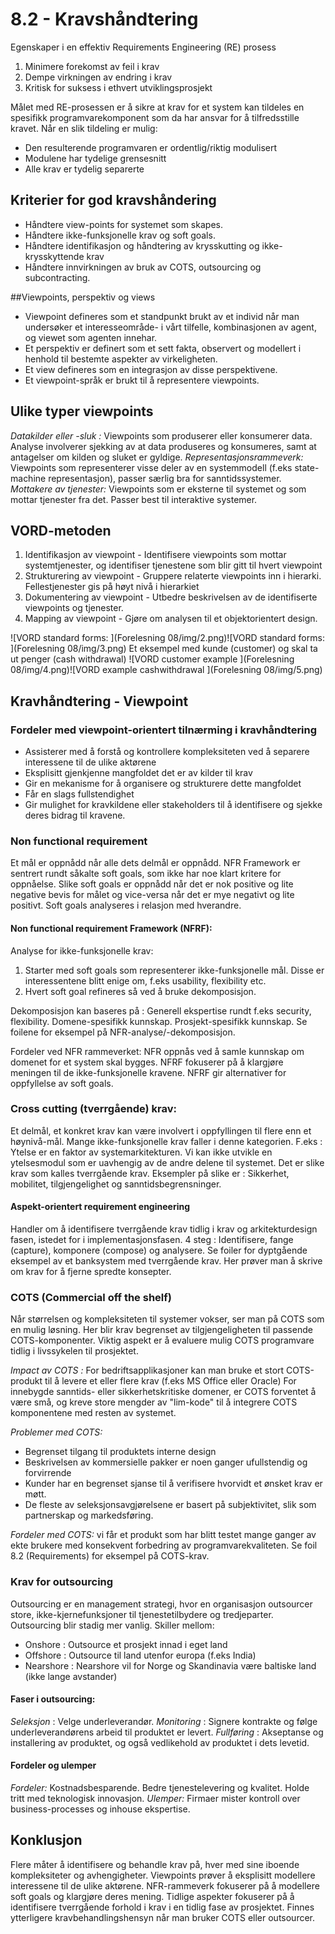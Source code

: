# 8.2 - Kravshåndtering

Egenskaper i en effektiv Requirements Engineering (RE) prosess

1. Minimere forekomst av feil i krav
2. Dempe virkningen av endring i krav
3. Kritisk for suksess i ethvert utviklingsprosjekt

Målet med RE-prosessen er å sikre at krav for et system kan tildeles en spesifikk programvarekomponent som da har ansvar for å tilfredsstille kravet. Når en slik tildeling er mulig:

* Den resulterende programvaren er ordentlig/riktig modulisert
* Modulene har tydelige grensesnitt
* Alle krav er tydelig separerte

## Kriterier for god kravshåndering

* Håndtere view-points for systemet som skapes.
* Håndtere ikke-funksjonelle krav og soft goals.
* Håndtere identifikasjon og håndtering av krysskutting og ikke-krysskyttende krav
* Håndtere innvirkningen av bruk av COTS, outsourcing og subcontracting.

##Viewpoints, perspektiv og views

* Viewpoint defineres som et standpunkt brukt av et individ når man undersøker et interesseområde- i vårt tilfelle, kombinasjonen av agent, og viewet som agenten innehar.
* Et perspektiv er definert som et sett fakta, observert og modellert i henhold til bestemte aspekter av virkeligheten.
* Et view defineres som en integrasjon av disse perspektivene.
* Et viewpoint-språk er brukt til å representere viewpoints.

## Ulike typer viewpoints
_Datakilder eller -sluk :_ Viewpoints som produserer eller konsumerer data. Analyse involverer sjekking av at data produseres og konsumeres, samt at antagelser om kilden og sluket er gyldige.
_Representasjonsrammeverk:_ Viewpoints som representerer visse deler av en systemmodell (f.eks state-machine representasjon), passer særlig bra for sanntidssystemer.
_Mottakere av tjenester:_ Viewpoints som er eksterne til systemet og som mottar tjenester fra det. Passer best til interaktive systemer. 


## VORD-metoden

1. Identifikasjon av viewpoint - Identifisere viewpoints som mottar systemtjenester, og identifiser tjenestene som blir gitt til hvert viewpoint
2. Strukturering av viewpoint - Gruppere relaterte viewpoints inn i hierarki. Fellestjenester gis på høyt nivå i hierarkiet
3. Dokumentering av viewpoint - Utbedre beskrivelsen av de identifiserte viewpoints og tjenester.
4. Mapping av viewpoint - Gjøre om analysen til et objektorientert design. 

![VORD standard forms: ](Forelesning 08/img/2.png)![VORD standard forms: ](Forelesning 08/img/3.png)
Et eksempel med kunde (customer) og skal ta ut penger (cash withdrawal)
![VORD customer example ](Forelesning 08/img/4.png)![VORD example cashwithdrawal ](Forelesning 08/img/5.png)

## Kravhåndtering - Viewpoint

### Fordeler med viewpoint-orientert tilnærming i kravhåndtering

* Assisterer med å forstå og kontrollere kompleksiteten ved å separere interessene til de ulike aktørene
* Eksplisitt gjenkjenne mangfoldet det er av kilder til krav
* Gir en mekanisme for å organisere og strukturere dette mangfoldet
* Får en slags fullstendighet
* Gir mulighet for kravkildene eller stakeholders til å identifisere og sjekke deres bidrag til kravene. 

### Non functional requirement
Et mål er oppnådd når alle dets delmål er oppnådd.
NFR Framework er sentrert rundt såkalte soft goals, som ikke har noe klart kritere for oppnåelse. 
Slike soft goals er oppnådd når det er nok positive og lite negative bevis for målet og vice-versa når det er mye negativt og lite positivt. 
Soft goals analyseres i relasjon med hverandre. 

#### Non functional requirement Framework (NFRF):
Analyse for ikke-funksjonelle krav:

1. Starter med soft goals som representerer ikke-funksjonelle mål. Disse er interessentene blitt enige om, f.eks usability, flexibility etc.
2. Hvert soft goal refineres så ved å bruke dekomposisjon.

Dekomposisjon kan baseres på : Generell ekspertise rundt f.eks security, flexibility. Domene-spesifikk kunnskap. Prosjekt-spesifikk kunnskap.
Se foilene for eksempel på NFR-analyse/-dekomposisjon.

Fordeler ved NFR rammeverket:
NFR oppnås ved å samle kunnskap om domenet for et system skal bygges. NFRF fokuserer på å klargjøre meningen til de ikke-funksjonelle kravene. NFRF gir alternativer for oppfyllelse av soft goals. 

### Cross cutting (tverrgående) krav:
Et delmål, et konkret krav kan være involvert i oppfyllingen til flere enn et høynivå-mål. Mange ikke-funksjonelle krav faller i denne kategorien. 
F.eks : Ytelse er en faktor av systemarkitekturen. Vi kan ikke utvikle en ytelsesmodul som er uavhengig av de andre delene til systemet. Det er slike krav som kalles tverrgående krav.
Eksempler på slike er : Sikkerhet, mobilitet, tilgjengelighet og sanntidsbegrensninger. 

#### Aspekt-orientert requirement engineering
Handler om å identifisere tverrgående krav tidlig i krav og arkitekturdesign fasen, istedet for i implementasjonsfasen.
4 steg : Identifisere, fange (capture), komponere (compose) og analysere. 
Se foiler for dyptgående eksempel av et banksystem med tverrgående krav. Her prøver man å skrive om krav for å fjerne spredte konsepter. 

### COTS (Commercial off the shelf)
Når størrelsen og kompleksiteten til systemer vokser, ser man på COTS som en mulig løsning. Her blir krav begrenset av tilgjengeligheten til passende COTS-komponenter.
Viktig aspekt er å evaluere mulig COTS programvare tidlig i livssykelen til prosjektet. 

_Impact av COTS :_
For bedriftsapplikasjoner kan man bruke et stort COTS-produkt til å levere et eller flere krav (f.eks MS Office eller Oracle)
For innebygde sanntids- eller sikkerhetskritiske domener, er COTS forventet å være små, og kreve store mengder av "lim-kode" til å integrere COTS komponentene med resten av systemet.

_Problemer med COTS:_

* Begrenset tilgang til produktets interne design
* Beskrivelsen av kommersielle pakker er noen ganger ufullstendig og forvirrende
* Kunder har en begrenset sjanse til å verifisere hvorvidt et ønsket krav er møtt.
* De fleste av seleksjonsavgjørelsene er basert på subjektivitet, slik som partnerskap og markedsføring.

_Fordeler med COTS:_
vi får et produkt som har blitt testet mange ganger av ekte brukere med konsekvent forbedring av programvarekvaliteten. 
Se foil 8.2 (Requirements) for eksempel på COTS-krav. 

### Krav for outsourcing
Outsourcing er en management strategi, hvor en organisasjon outsourcer store, ikke-kjernefunksjoner til tjenestetilbydere og tredjeparter. Outsourcing blir stadig mer vanlig.
Skiller mellom:

* Onshore : Outsource et prosjekt innad i eget land
* Offshore : Outsource til land utenfor europa (f.eks India)
* Nearshore : Nearshore vil for Norge og Skandinavia være baltiske land (ikke lange avstander)

#### Faser i outsourcing:

_Seleksjon_ : Velge underleverandør.
_Monitoring_ : Signere kontrakte og følge underleverandørens arbeid til produktet er levert.
_Fullføring_ : Akseptanse og installering av produktet, og også vedlikehold av produktet i dets levetid.

#### Fordeler og ulemper
_Fordeler:_ Kostnadsbesparende. Bedre tjenestelevering og kvalitet. Holde tritt med teknologisk innovasjon.
_Ulemper:_ Firmaer mister kontroll over business-processes og inhouse ekspertise. 

## Konklusjon
Flere måter å identifisere og behandle krav på, hver med sine iboende kompleksiteter og avhengigheter. 
Viewpoints prøver å eksplisitt modellere interessene til de ulike aktørene. 
NFR-rammeverk fokuserer på å modellere soft goals og klargjøre deres mening.
Tidlige aspekter fokuserer på å identifisere tverrgående forhold i krav i en tidlig fase av prosjektet.
Finnes ytterligere kravbehandlingshensyn når man bruker COTS eller outsourcer. 